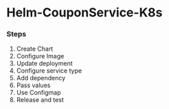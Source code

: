# Helm-CouponService-K8s

### __Steps__

1. Create Chart
2. Configure Image
3. Update deployment
4. Configure service type
5. Add dependency
6. Pass values
7. Use Configmap
8. Release and test
